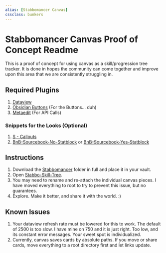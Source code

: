 ```yaml
---
alias: [Stabbomancer Canvas]
cssclass: bunkers
---
```

# Stabbomancer Canvas Proof of Concept Readme


This is a proof of concept for using canvas as a skill/progression tree tracker. It is done in hopes the community can come together and improve upon this area that we are consistently struggling in. 

## Required Plugins
1. [Dataview](https://github.com/blacksmithgu/obsidian-dataview)
2. [Obsidian Buttons](https://github.com/shabegom/buttons) (For the Buttons... duh)
3. [Metaedit](https://github.com/chhoumann/MetaEdit) (For API Calls)

### Snippets for the Looks (Optional)
1. [S - Callouts](https://github.com/SlRvb/Obsidian--ITS-Theme/tree/main/Snippets)
2. [BnB-Sourcebook-No-Statblock](BnB-Sourcebook-No-Statblock.css) or [BnB-Sourcebook-Yes-Statblock](BnB-Sourcebook-Yes-Statblock.css)

## Instructions
1. Download the [Stabbomancer](../Stabbomancer/) folder in full and place it in your vault. 
2. Open [Stabbo-Skill-Tree](75-BunkerShare/Markdown_Conversions/BNB_DLC_3/Classes/Assassin/Stabbomancer/Stabbo-Skill-Tree.canvas).
3. You may need to rename and re-attach the individual canvas pieces. I have  moved everything to root to try to prevent this issue, but no guarantees. 
4. Explore. Make it better, and share it with the world. :)


## Known Issues
1. Your dataview refresh rate must be lowered for this to work. The default of 2500 is too slow. I have mine on 750 and it is just right. Too low, and its constant error messages. Your sweet spot is individualized.
2. Currently, canvas saves cards by absolute paths. If you move or share cards, move everything to a root directory first and let links update. 